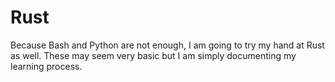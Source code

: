 # Rust

Because Bash and Python are not enough, I am going to try my hand at Rust as well. These may seem very basic but I am simply documenting my learning process.
